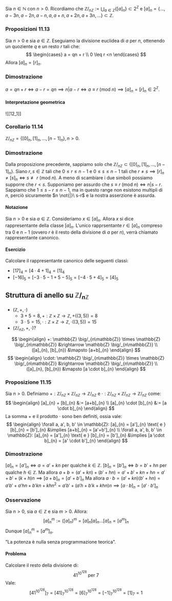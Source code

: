 Sia $n \in \mathbb{N}$ con $n>0$. Ricordiamo che $\mathbb{Z} \big/_{n\mathbb{Z}} := \bigcup_{a \in \mathbb{Z}} \{ [a]_{n} \} \subset 2^{\mathbb{Z}}$ e $[a]_{n} = \{ \dots, a-3n, a-2n, a-n, a, a+n, a+2n, a+3n, \dots \} \subset \mathbb{Z}$.
### Proposizioni 11.13
Sia $n > 0$ e sia $a\in \mathbb{Z}$. Eseguiamo la divisione euclidea di $a$ per $n$, ottenendo un quoziente $q$ e un resto $r$ tali che:
$$
\begin{cases}
a = qn + r \\
0 \leq r <n
\end{cases}
$$
Allora $[a]_{n} = [r]_{n}$.
### Dimostrazione
$a = qn + r \Longleftrightarrow a-r = qn \implies n|a-r \Longleftrightarrow a \equiv r\  (\text{mod}\ n) \implies [a]_{n}=[r]_{n} \in 2^{\mathbb{Z}}$.

#### Interpretazione geometrica
![[12_1]]

### Corollario 11.14
$\mathbb{Z} \big/_{n\mathbb{Z}} = \{ [0]_{n}, [1]_{n}, \dots, [n-1]_{n} \}, n>0$.
### Dimostrazione
Dalla proposizione precedente, sappiamo solo che $\mathbb{Z} \big/_{n\mathbb{Z}} \subset \{ [0]_{n}, [1]_{n}, \dots, [n-1]_{n} \}$.
Siano $r,s \in \mathbb{Z}$ tali che $0 \leq r \leq n -1$ e $0 \leq s \leq n - 1$ tali che $r \neq s \implies [r]_{n} \neq [s]_{n} \Longleftrightarrow s \not\equiv r\ (\text{mod}\ n)$.
A meno di scambiare i due simboli possiamo supporre che $r < s$.
Supponiamo per assurdo che $s \equiv r\ (\text{mod}\ n) \Longleftrightarrow n | s-r$. Sappiamo che $1\leq s-r \leq n - 1$, ma in questo range non esistono multipli di $n$, perciò sicuramente $n \not{|}\ s-r$ e la nostra asserzione è assurda.

#### Notazione
Sia $n>0$ e sia $a \in \mathbb{Z}$. Consideriamo $x \in [a]_{n}$. Allora $x$ si dice rappresentante della classe $[a]_{n}$. L'unico rapprsentante $r\in[a]_{n}$ compreso tra $0$ e $n-1$ (ovvero $r$ è il resto della divisione di $a$ per $n$), verrà chiamato rappresentante canonico.

#### Esercizio
Calcolare il rappresentante canonico delle seguenti classi:
- $[17]_{4} = [4 \cdot 4 + 1]_{4} = [1]_{4}$
- $[-16]_{5} = [-3\cdot 5-1+5-5]_{5} = [-4 \cdot 5 + 4]_{5} = [4]_{5}$

## Struttura di anello su $\mathbb{Z} \big/_{n\mathbb{Z}}$
- $(\mathbb{Z}, +, \cdot)$
	- $3+5=8, +:\mathbb{Z} \times \mathbb{Z} \rightarrow \mathbb{Z}, +((3,5))=8$
	- $3 \cdot 5 = 15, \cdot:\mathbb{Z} \times \mathbb{Z} \rightarrow \mathbb{Z}, \cdot((3,5))=15$
- $(\mathbb{Z} \big/_{n\mathbb{Z}}, +, \cdot)$?

$$
\begin{align}
+: \mathbb{Z} \big/_{n\mathbb{Z}} \times \mathbb{Z} \big/_{n\mathbb{Z}} &\rightarrow \mathbb{Z} \big/_{n\mathbb{Z}} \\
 ([a]_{n}, [b]_{n}) &\mapsto [a+b]_{n}
\end{align}
$$
$$
\begin{align}
\cdot: \mathbb{Z} \big/_{n\mathbb{Z}} \times \mathbb{Z} \big/_{n\mathbb{Z}} &\rightarrow \mathbb{Z} \big/_{n\mathbb{Z}} \\
 ([a]_{n}, [b]_{n}) &\mapsto [a \cdot b]_{n}
\end{align}
$$
### Proposizione 11.15
Sia $n > 0$. Definiamo $+: \mathbb{Z} \big/_{n\mathbb{Z}} \times \mathbb{Z} \big/_{n\mathbb{Z}} \rightarrow \mathbb{Z} \big/_{n\mathbb{Z}}$ e $\cdot: \mathbb{Z} \big/_{n\mathbb{Z}} \times \mathbb{Z} \big/_{n\mathbb{Z}} \rightarrow \mathbb{Z} \big/_{n\mathbb{Z}}$ come:
$$
\begin{align}
[a]_{n} + [b]_{n} &:= [a+b]_{n} \\
[a]_{n} \cdot [b]_{n} &:= [a \cdot b]_{n}
\end{align}
$$
La somma $+$ e il prodotto $\cdot$ sono ben definiti, ossia vale:
$$
\begin{align}
\forall a, a', b, b' \in \mathbb{Z}: [a]_{n} = [a']_{n} \text{ e } [b]_{n} = [b']_{n} &\implies [a+b]_{n} = [a'+b']_{n} \\
\forall a, a', b, b' \in \mathbb{Z}: [a]_{n} = [a']_{n} \text{ e } [b]_{n} = [b']_{n} &\implies [a \cdot b]_{n} = [a' \cdot b']_{n}
\end{align}
$$
### Dimostrazione
$[a]_{n} = [a']_{n} \Longleftrightarrow a = a'+kn$ per qualche $k \in \mathbb{Z}$.
$[b]_{n} = [b']_{n} \Longleftrightarrow b = b'+hn$ per qualche $h \in \mathbb{Z}$.
Ma allora $a+b = (a'+kn) + (b'+hn) = a'+b'+kn+hn = a'+b'+(k+h)n \implies [a+b]_{n} = [a'+b']_{n}$
Ma allora $a\cdot b = (a'+kn)(b'+hn) = a'b' + a'hn + b'kn+khn^{2} = a'b'+(a'h+b'k+khn)n \implies [a \cdot b]_{n} = [a' \cdot b']_{n}$

### Osservazione
Sia $n > 0$, sia $a \in \mathbb{Z}$ e sia $m > 0$. Allora:
$$
[a]_{n}^{m} := ([a]_{n})^{m} = [a]_{n}[a]_{n}\dots[a]_{n} = [a^{m}]_{n}
$$
Dunque $[a]^{m}_{n}=[a^{m}]_{n}$.

"La potenza è nulla senza programmazione teorica".
#### Problema
Calcolare il resto della divisione di:
$$
41^{10^{128}} \text{ per } 7
$$
Vale:
$$
[41^{10^{128}}]_{7} = [41]_{7}^{10^{128}} = [6]_{7}^{10^{128}} = [-1]^{10^{128}}_{7} = [1]_{7} = 1
$$
